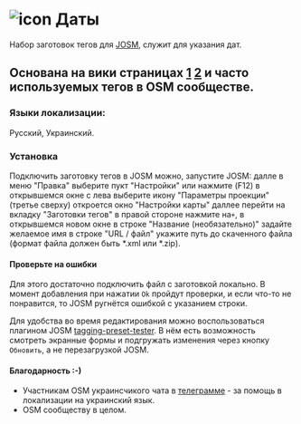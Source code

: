 # ![icon](https://github.com/Sowa1980/Start_Data_preset/blob/master/Data32.png) Даты 
Набор заготовок тегов для [JOSM](https://josm.openstreetmap.de/), служит для указания дат.
## Основана на вики страницах [1](https://wiki.openstreetmap.org/wiki/RU:Key:start_date,) [2](https://wiki.openstreetmap.org/wiki/RU:Key:opening_date) и часто используемых тегов в OSM сообществе.
### Языки локализации: 
Русский, Украинский.
### Установка
Подключить заготовку тегов в JOSM можно, запустите JOSM: далле в меню "Правка" выберите пукт "Настройки" или нажмите (F12) в открывшемся окне с лева выберите икону "Параметры проекции" (третье сверху) откроется окно "Настройки карты" даллее перейти на вкладку "Заготовки тегов" в правой стороне нажмите на`+`, в открывшемся новом окне в строке "Название (необязательно)" задайте желаемое имя в строке "URL / файл" укажите путь до скаченного файла (формат файла должен быть *.xml или *.zip).
#### Проверьте на ошибки
Для этого достаточно подключить файл с заготовкой локально. В момент добавления при нажатии `Ok` пройдут проверки, и если что-то не понравится, то JOSM ругнётся ошибкой с указанием строки.

Для удобства во время редактирования можно воспользоваться плагином JOSM [tagging-preset-tester](https://wiki.openstreetmap.org/wiki/JOSM/Plugins/tagging-preset-tester). В нём есть возможность смотреть экранные формы и подгружать изменения через кнопку `Обновить`, а не перезагрузкой JOSM.
#### Благодарность :-)
- Участникам OSM украинсчикого чата в [телеграмме](https://t.me/osmUA)  - за помощь в локализации на украинский язык.
- OSM сообществу в целом.
